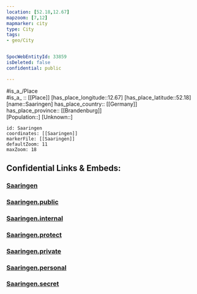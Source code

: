 ```yaml
---
location: [52.18,12.67] 
mapzoom: [7,12] 
mapmarker: city 
type: City
tags:
- geo/City


SpocWebEntityId: 33859
isDeleted: false
confidential: public

---
```

#is_a_/Place  
#is_a_ :: [[Place]] 
[has_place_longitude::12.67] 
[has_place_latitude::52.18] 
[name::Saaringen] 
has_place_country:: [[Germany]]  
has_place_province:: [[Brandenburg]]  
[Population::] 
[Unknown::] 


```leaflet
id: Saaringen
coordinates: [[Saaringen]] 
markerFile: [[Saaringen]] 
defaultZoom: 11 
maxZoom: 18
```


## Confidential Links & Embeds: 

### [Saaringen](/_Standards/Earth/Continent/Europe/Europe~Central/Germany/Germany~East/Brandenburg/counties~Brandenburg/Brandenburg~Havel/Saaringen.md) 

### [Saaringen.public](/_public/Earth/Continent/Europe/Europe~Central/Germany/Germany~East/Brandenburg/counties~Brandenburg/Brandenburg~Havel/Saaringen.public.md) 

### [Saaringen.internal](/_internal/Earth/Continent/Europe/Europe~Central/Germany/Germany~East/Brandenburg/counties~Brandenburg/Brandenburg~Havel/Saaringen.internal.md) 

### [Saaringen.protect](/_protect/Earth/Continent/Europe/Europe~Central/Germany/Germany~East/Brandenburg/counties~Brandenburg/Brandenburg~Havel/Saaringen.protect.md) 

### [Saaringen.private](/_private/Earth/Continent/Europe/Europe~Central/Germany/Germany~East/Brandenburg/counties~Brandenburg/Brandenburg~Havel/Saaringen.private.md) 

### [Saaringen.personal](/_personal/Earth/Continent/Europe/Europe~Central/Germany/Germany~East/Brandenburg/counties~Brandenburg/Brandenburg~Havel/Saaringen.personal.md) 

### [Saaringen.secret](/_secret/Earth/Continent/Europe/Europe~Central/Germany/Germany~East/Brandenburg/counties~Brandenburg/Brandenburg~Havel/Saaringen.secret.md)

